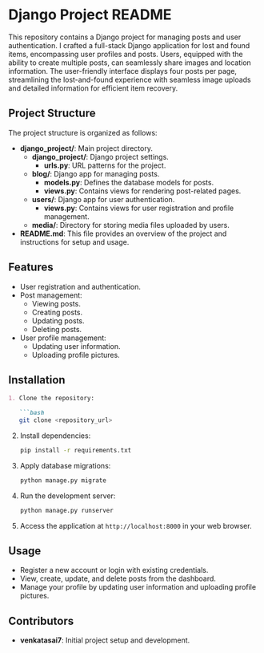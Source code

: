 

# Django Project README

This repository contains a Django project for managing posts and user authentication.
I crafted a full-stack Django application for lost and found items, encompassing user profiles and posts. Users, equipped with the ability to create multiple posts, can seamlessly share images and location information. The user-friendly interface displays four posts per page, streamlining the lost-and-found experience with seamless image uploads and detailed information for efficient item recovery.


## Project Structure

The project structure is organized as follows:

- **django_project/**: Main project directory.
  - **django_project/**: Django project settings.
    - **urls.py**: URL patterns for the project.
  - **blog/**: Django app for managing posts.
    - **models.py**: Defines the database models for posts.
    - **views.py**: Contains views for rendering post-related pages.
  - **users/**: Django app for user authentication.
    - **views.py**: Contains views for user registration and profile management.
  - **media/**: Directory for storing media files uploaded by users.
- **README.md**: This file provides an overview of the project and instructions for setup and usage.

## Features

- User registration and authentication.
- Post management:
  - Viewing posts.
  - Creating posts.
  - Updating posts.
  - Deleting posts.
- User profile management:
  - Updating user information.
  - Uploading profile pictures.
    

## Installation
```markdown
1. Clone the repository:

   ```bash
   git clone <repository_url>
   ```

2. Install dependencies:

   ```bash
   pip install -r requirements.txt
   ```

3. Apply database migrations:

   ```bash
   python manage.py migrate
   ```

4. Run the development server:

   ```bash
   python manage.py runserver
   ```

5. Access the application at `http://localhost:8000` in your web browser.

## Usage

- Register a new account or login with existing credentials.
- View, create, update, and delete posts from the dashboard.
- Manage your profile by updating user information and uploading profile pictures.

## Contributors

- **venkatasai7**: Initial project setup and development.
